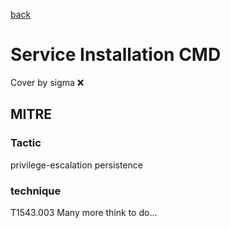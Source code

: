 [back](../index.md)
# Service Installation CMD
Cover by sigma :x: 
## MITRE
### Tactic
privilege-escalation
persistence
### technique
T1543.003
Many more think to do...